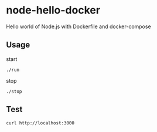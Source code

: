 # node-hello-docker

Hello world of Node.js with Dockerfile and docker-compose

## Usage

start

    ./run

stop

    ./stop

## Test

    curl http://localhost:3000


